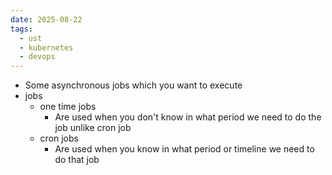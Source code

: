 ```yaml
---
date: 2025-08-22
tags:
  - ust
  - kubernetes
  - devops
---
```



- Some asynchronous jobs which you want to execute 
- jobs 
	- one time jobs 
		- Are used when you don't know in what period we need to do the job unlike cron job 
	- cron jobs 
		- Are used when you know in what period or timeline we need to do that job 

